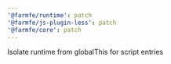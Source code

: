 ```yaml
---
'@farmfe/runtime': patch
'@farmfe/js-plugin-less': patch
'@farmfe/core': patch
---
```


Isolate runtime from globalThis for script entries
